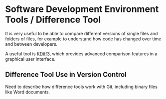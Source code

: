 # Software Development Environment Tools / Difference Tool

It is very useful to be able to compare different versions of single files and folders of files,
for example to understand how code has changed over time and between developers.

A useful tool is [KDiff3](http://kdiff3.sourceforge.net/), which provides advanced comparison features in a graphical user interface.

## Difference Tool Use in Version Control

Need to describe how difference tools work with Git, including binary files like Word documents.
